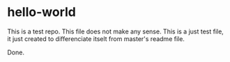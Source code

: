 # hello-world

This is a test repo.
This file does not make any sense. This is a just test file, it just created to differenciate itselt from master's readme file.

Done.
